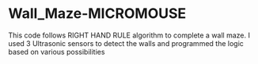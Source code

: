 # Wall_Maze-MICROMOUSE
This code follows RIGHT HAND RULE algorithm to complete a wall maze. I used 3 Ultrasonic sensors to detect the walls and programmed the logic based on various possibilities
